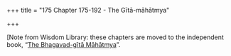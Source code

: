 +++
title = "175 Chapter 175-192 - The Gītā-māhātmya"

+++
 

[Note from Wisdom Library: these chapters are moved to the independent book, “[The Bhagavad-gītā Māhātmya](/hinduism/book/the-bhagavad-gita-mahatmya)”.


